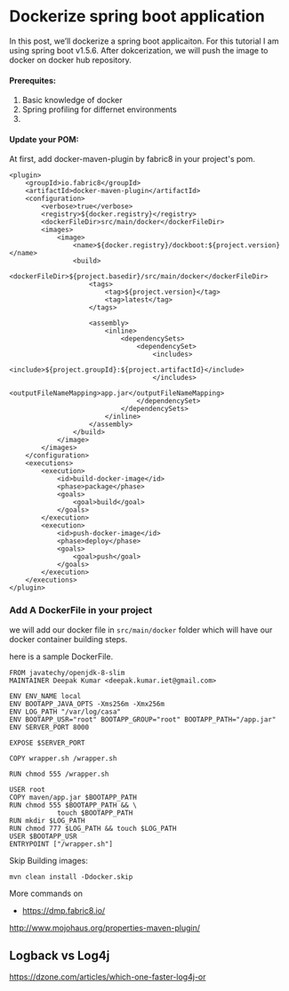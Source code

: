# Dockerize spring boot application

In this post, we’ll dockerize a spring boot applicaiton. For this tutorial I am using spring boot v1.5.6.
After dokcerization, we will push the image to docker on docker hub repository.

#### Prerequites:

1. Basic knowledge of docker
2. Spring profiling for differnet environments
3. 

#### Update your POM:

At first, add docker-maven-plugin by fabric8 in your project's pom. 

```	
<plugin>
	<groupId>io.fabric8</groupId>
	<artifactId>docker-maven-plugin</artifactId>
	<configuration>
		<verbose>true</verbose>
		<registry>${docker.registry}</registry>
		<dockerFileDir>src/main/docker</dockerFileDir>
		<images>
			<image>
				<name>${docker.registry}/dockboot:${project.version}</name>
				<build>
					<dockerFileDir>${project.basedir}/src/main/docker</dockerFileDir>
					<tags>
						<tag>${project.version}</tag>
						<tag>latest</tag>
					</tags>

					<assembly>
						<inline>
							<dependencySets>
								<dependencySet>
									<includes>
										<include>${project.groupId}:${project.artifactId}</include>
									</includes>
									<outputFileNameMapping>app.jar</outputFileNameMapping>
								</dependencySet>
							</dependencySets>
						</inline>
					</assembly>
				</build>
			</image>
		</images>
	</configuration>
	<executions>
		<execution>
			<id>build-docker-image</id>
			<phase>package</phase>
			<goals>
				<goal>build</goal>
			</goals>
		</execution>
		<execution>
			<id>push-docker-image</id>
			<phase>deploy</phase>
			<goals>
				<goal>push</goal>
			</goals>
		</execution>
	</executions>
</plugin>
```

### Add A DockerFile in your project

we will add our docker file in `src/main/docker` folder which will have our docker container building steps.

here is a sample DockerFile.

```
FROM javatechy/openjdk-8-slim
MAINTAINER Deepak Kumar <deepak.kumar.iet@gmail.com>

ENV ENV_NAME local
ENV BOOTAPP_JAVA_OPTS -Xms256m -Xmx256m
ENV LOG_PATH "/var/log/casa"
ENV BOOTAPP_USR="root" BOOTAPP_GROUP="root" BOOTAPP_PATH="/app.jar"
ENV SERVER_PORT 8000

EXPOSE $SERVER_PORT

COPY wrapper.sh /wrapper.sh

RUN chmod 555 /wrapper.sh

USER root
COPY maven/app.jar $BOOTAPP_PATH
RUN chmod 555 $BOOTAPP_PATH && \
            touch $BOOTAPP_PATH
RUN mkdir $LOG_PATH            
RUN chmod 777 $LOG_PATH && touch $LOG_PATH 
USER $BOOTAPP_USR
ENTRYPOINT ["/wrapper.sh"]
```




Skip Building images:

```
mvn clean install -Ddocker.skip
```

More commands on
- https://dmp.fabric8.io/

http://www.mojohaus.org/properties-maven-plugin/

## Logback vs Log4j
https://dzone.com/articles/which-one-faster-log4j-or


